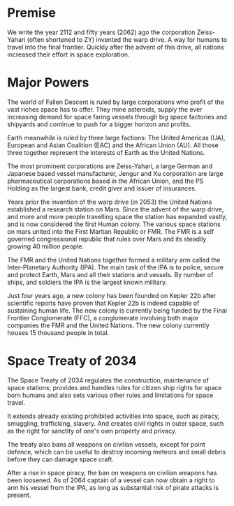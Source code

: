 # Premise

We write the year 2112 and fifty years (2062) ago the corporation Zeiss-Yahari
(often shortened to ZY) invented the warp drive. A way for humans to travel
into the final frontier. Quickly after the advent of this drive, all nations
increased their effort in space exploration.

# Major Powers

The world of Fallen Descent is ruled by large corporations who profit of the
vast riches space has to offer. They mine asteroids, supply the ever increasing
demand for space faring vessels through big space factories and shipyards and
continue to push for a bigger horizon and profits.

Earth meanwhile is ruled by three large factions: The United Americas (UA),
European and Asian Coalition (EAC) and the African Union (AU). All those three
together represent the interests of Earth as the United Nations.

The most prominent corporations are Zeiss-Yahari, a large German and Japanese
based vessel manufacturer, Jengur and Xu corporation are large pharmaceutical
corporations based in the African Union, and the PS Holding as the
largest bank, credit giver and issuer of insurances.

Years prior the invention of the warp drive (in 2053) the United Nations
established a research station on Mars. Since the advent of the warp drive, and
more and more people travelling space the station has expanded vastly, and is
now considered the first Human colony. The various space stations on mars united
into the First Martian Republic or FMR. The FMR is a self governed congressional
republic that rules over Mars and its steadily growing 40 million people.

The FMR and the United Nations together formed a military arm called the
Inter-Planetary Authority (IPA). The main task of the IPA is to police, secure
and protect Earth, Mars and all their stations and vessels. By number of ships,
and soldiers the IPA is the largest known military.

Just four years ago, a new colony has been founded on Kepler 22b after
scientific reports have proven that Kepler 22b is indeed capable of sustaining
human life. The new colony is currently being funded by the
Final Frontier Conglomerate (FFC), a conglomerate involving both major companies
the FMR and the United Nations. The new colony currently houses 15 thousand
people in total.

# Space Treaty of 2034

The Space Treaty of 2034 regulates the construction, maintenance of space
stations; provides and handles rules for citizen ship rights for space born
humans and also sets various other rules and limitations for space travel.

It extends already existing prohibited activities into space, such as piracy,
smuggling, trafficking, slavery. And creates civil rights in outer space, such
as the right for sanctity of one's own property and privacy.

The treaty also bans all weapons on civilian vessels, except for point defence,
which can be useful to destroy incoming meteors and small debris before they
can damage space craft.

After a rise in space piracy, the ban on weapons on civilian weapons has been
loosened. As of 2064 captain of a vessel can now obtain a right to arm his
vessel from the IPA, as long as substantial risk of pirate attacks is present.
